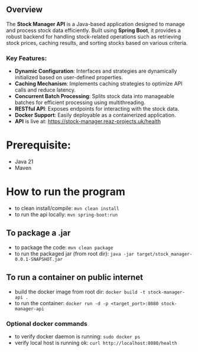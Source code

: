 ## Overview

The **Stock Manager API** is a Java-based application designed to manage and process stock data efficiently. Built using **Spring Boot**, it provides a robust backend for handling stock-related operations such as retrieving stock prices, caching results, and sorting stocks based on various criteria. 

### Key Features:
- **Dynamic Configuration**: Interfaces and strategies are dynamically initialized based on user-defined properties.
- **Caching Mechanism**: Implements caching strategies to optimize API calls and reduce latency.
- **Concurrent Batch Processing**: Splits stock data into manageable batches for efficient processing using multithreading.
- **RESTful API**: Exposes endpoints for interacting with the stock data.
- **Docker Support**: Easily deployable as a containerized application. 
- **API** is live at: https://stock-manager.reaz-projects.uk/health

# Prerequisite: 
- Java 21  
- Maven

# How to run the program
- to clean install/compile: `mvn clean install`
- to run the api locally: `mvn spring-boot:run`

## To package a .jar

- to package the code: `mvn clean package`
- to run the packaged jar (from root dir): `java -jar target/stock_manager-0.0.1-SNAPSHOT.jar` 

## To run a container on public internet
- build the docker image from root dir: `docker build -t stock-manager-api .` 
- to run the container: `docker run -d -p <target_port>:8080 stock-manager-api`

### Optional docker commands 
- to verify docker daemon is running: `sudo docker ps`  
- verify local host is running ok: `curl http://localhost:8080/health`